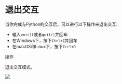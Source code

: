 # 退出交互

当你完成与Python的交互后，可以进行以下操作来退出交互:

* 输入`exit()`或者`quit()`并回车
* 在Windows下，按下`Ctrl+Z`并回车
* 在macOS和Linux下，按下`Ctrl+D`

操作

退出交互模式。

![](https://sicp.pascal-lab.net/2024/labs/lab00/images/idle_quit.png)
